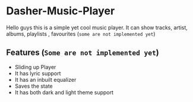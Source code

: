# Dasher-Music-Player
Hello guys this is a simple yet cool music 
player. 
It can show tracks, artist, albums, playlists
, favourites (`some are not implemented yet`)

## Features (`Some are not implemented yet`) 
* Sliding up Player
* It has lyric support
* It has an inbuilt equalizer
* Saves the state 
* It has both dark and light theme support
